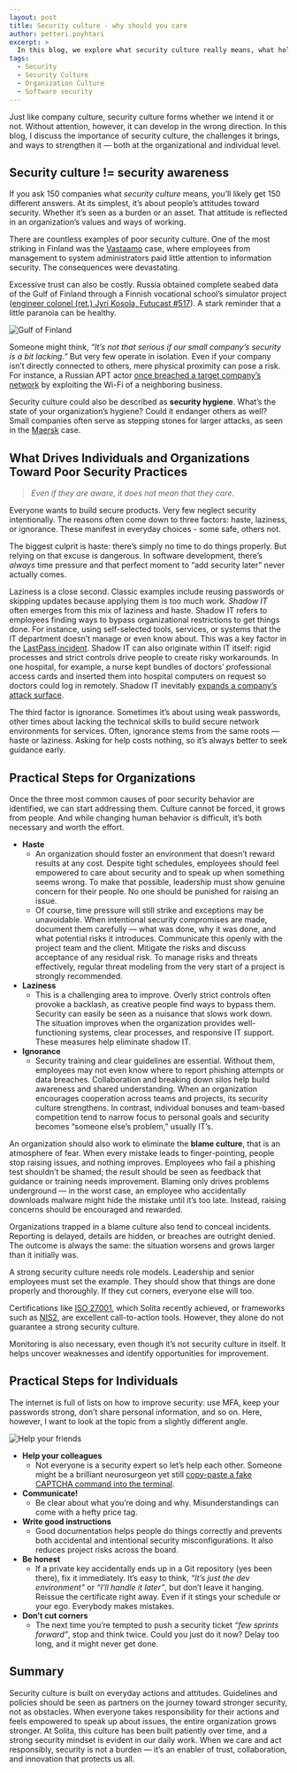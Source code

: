 ```yaml
---
layout: post
title: Security culture - why should you care
author: petteri.poyhtari
excerpt: >
  In this blog, we explore what security culture really means, what holds it back, and why we need both organizations and individuals to strengthen it together.
tags:
  - Security
  - Security Culture
  - Organization Culture
  - Software security
---
```


Just like company culture, security culture forms whether we intend it or not. Without attention, however, it can develop in the wrong direction. In this blog, I discuss the importance of security culture, the challenges it brings, and ways to strengthen it — both at the organizational and individual level.

## Security culture != security awareness

If you ask 150 companies what _security culture_ means, you’ll likely get 150 different answers. At its simplest, it’s about people’s attitudes toward security. Whether it’s seen as a burden or an asset. That attitude is reflected in an organization’s values and ways of working.

There are countless examples of poor security culture. One of the most striking in Finland was the [Vastaamo](https://en.wikipedia.org/wiki/Vastaamo_data_breach) case, where employees from management to system administrators paid little attention to information security. The consequences were devastating.

Excessive trust can also be costly. Russia obtained complete seabed data of the Gulf of Finland through a Finnish vocational school’s simulator project ([engineer colonel (ret.) Jyri Kosola, Futucast #517](https://www.youtube.com/watch?v=aOFIToSlqQ4&ab_channel=Futucast)). A stark reminder that a little paranoia can be healthy.

![Gulf of Finland](/img/2025-10-23-securitu-culture/boat.jpg)

Someone might think, _“It’s not that serious if our small company’s security is a bit lacking.”_ But very few operate in isolation. Even if your company isn’t directly connected to others, mere physical proximity can pose a risk. For instance, a Russian APT actor [once breached a target company’s network](https://www.securityweek.com/russian-cyberspies-hacked-building-across-street-from-target-for-wi-fi-attack/) by exploiting the Wi-Fi of a neighboring business.

Security culture could also be described as **security hygiene**. What’s the state of your organization’s hygiene? Could it endanger others as well? Small companies often serve as stepping stones for larger attacks, as seen in the [Maersk](https://www.wired.com/story/notpetya-cyberattack-ukraine-russia-code-crashed-the-world/) case.

## What Drives Individuals and Organizations Toward Poor Security Practices

> _Even if they are aware, it does not mean that they care_.

Everyone wants to build secure products. Very few neglect security intentionally. The reasons often come down to three factors: haste, laziness, or ignorance. These manifest in everyday choices - some safe, others not.

The biggest culprit is haste: there’s simply no time to do things properly. But relying on that excuse is dangerous. In software development, there’s _always_ time pressure and that perfect moment to “add security later” never actually comes.

Laziness is a close second. Classic examples include reusing passwords or skipping updates because applying them is too much work. _Shadow IT_ often emerges from this mix of laziness and haste. Shadow IT refers to employees finding ways to bypass organizational restrictions to get things done. For instance, using self-selected tools, services, or systems that the IT department doesn’t manage or even know about. This was a key factor in the [LastPass incident](https://duo.com/decipher/lastpass-attacker-compromised-employee-s-personal-machine). Shadow IT can also originate within IT itself: rigid processes and strict controls drive people to create risky workarounds. In one hospital, for example, a nurse kept bundles of doctors’ professional access cards and inserted them into hospital computers on request so doctors could log in remotely. Shadow IT inevitably [expands a company’s attack surface](https://www.bleepingcomputer.com/news/security/shadow-it-is-expanding-your-attack-surface-heres-proof/).

The third factor is ignorance. Sometimes it’s about using weak passwords, other times about lacking the technical skills to build secure network environments for services. Often, ignorance stems from the same roots — haste or laziness. Asking for help costs nothing, so it’s always better to seek guidance early.

## Practical Steps for Organizations

Once the three most common causes of poor security behavior are identified, we can start addressing them. Culture cannot be forced, it grows from people. And while changing human behavior is difficult, it’s both necessary and worth the effort.

- **Haste**
  - An organization should foster an environment that doesn’t reward results at any cost. Despite tight schedules, employees should feel empowered to care about security and to speak up when something seems wrong. To make that possible, leadership must show genuine concern for their people. No one should be punished for raising an issue.
  - Of course, time pressure will still strike and exceptions may be unavoidable. When intentional security compromises are made, document them carefully — what was done, why it was done, and what potential risks it introduces. Communicate this openly with the project team and the client. Mitigate the risks and discuss acceptance of any residual risk. To manage risks and threats effectively, regular threat modeling from the very start of a project is strongly recommended.
- **Laziness**
  - This is a challenging area to improve. Overly strict controls often provoke a backlash, as creative people find ways to bypass them. Security can easily be seen as a nuisance that slows work down. The situation improves when the organization provides well-functioning systems, clear processes, and responsive IT support. These measures help eliminate shadow IT.
- **Ignorance**
  - Security training and clear guidelines are essential. Without them, employees may not even know where to report phishing attempts or data breaches. Collaboration and breaking down silos help build awareness and shared understanding. When an organization encourages cooperation across teams and projects, its security culture strengthens. In contrast, individual bonuses and team-based competition tend to narrow focus to personal goals and security becomes “someone else’s problem,” usually IT’s.

An organization should also work to eliminate the **blame culture**, that is an atmosphere of fear. When every mistake leads to finger-pointing, people stop raising issues, and nothing improves. Employees who fail a phishing test shouldn’t be shamed; the result should be seen as feedback that guidance or training needs improvement. Blaming only drives problems underground — in the worst case, an employee who accidentally downloads malware might hide the mistake until it’s too late. Instead, raising concerns should be encouraged and rewarded.

Organizations trapped in a blame culture also tend to conceal incidents. Reporting is delayed, details are hidden, or breaches are outright denied. The outcome is always the same: the situation worsens and grows larger than it initially was.

A strong security culture needs role models. Leadership and senior employees must set the example. They should show that things are done properly and thoroughly. If they cut corners, everyone else will too.

Certifications like [ISO 27001](https://www.solita.fi/news/solitalle-iso-27001-tietoturvasertifikaatti/), which Solita recently achieved, or frameworks such as [NIS2](https://eur-lex.europa.eu/eli/dir/2022/2555/oj?locale=en), are excellent call-to-action tools. However, they alone do not guarantee a strong security culture.

Monitoring is also necessary, even though it’s not security culture in itself. It helps uncover weaknesses and identify opportunities for improvement.

## Practical Steps for Individuals

The internet is full of lists on how to improve security: use MFA, keep your passwords strong, don’t share personal information, and so on. Here, however, I want to look at the topic from a slightly different angle.

![Help your friends](/img/2025-10-23-securitu-culture/SolitaOulu-11.jpg)

- **Help your colleagues**
  - Not everyone is a security expert so let’s help each other. Someone might be a brilliant neurosurgeon yet still [copy-paste a fake CAPTCHA command into the terminal](https://www.malwarebytes.com/blog/news/2025/03/fake-captcha-websites-hijack-your-clipboard-to-install-information-stealers).
- **Communicate!**
  - Be clear about what you’re doing and why. Misunderstandings can come with a hefty price tag.
- **Write good instructions**
  - Good documentation helps people do things correctly and prevents both accidental and intentional security misconfigurations. It also reduces project risks across the board.
- **Be honest**
  - If a private key accidentally ends up in a Git repository (yes been there), fix it immediately. It’s easy to think, _“It’s just the dev environment”_ or _“I’ll handle it later”_, but don’t leave it hanging. Reissue the certificate right away. Even if it stings your schedule or your ego. Everybody makes mistakes.
- **Don’t cut corners**
  - The next time you’re tempted to push a security ticket _“few sprints forward”_, stop and think twice. Could you just do it now? Delay too long, and it might never get done.

## Summary

Security culture is built on everyday actions and attitudes. Guidelines and policies should be seen as partners on the journey toward stronger security, not as obstacles. When everyone takes responsibility for their actions and feels empowered to speak up about issues, the entire organization grows stronger. At Solita, this culture has been built patiently over time, and a strong security mindset is evident in our daily work. When we care and act responsibly, security is not a burden — it’s an enabler of trust, collaboration, and innovation that protects us all.
